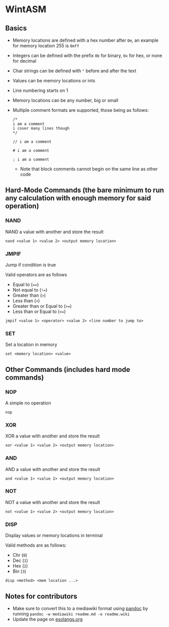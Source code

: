# WintASM

## Basics

- Memory locations are defined with a hex number after `0m`, an example for memory location 255 is `0mff`
- Integers can be defined with the prefix `0b` for binary, `0x` for hex, or none for decimal
- Char strings can be defined with `"` before and after the text
- Values can be memory locations or ints
- Line numbering starts on 1
- Memory locations can be any number, big or small
- Multiple comment formats are supported, those being as follows:

    ```text
    /*
    i am a comment
    i cover many lines though
    */
    
    // i am a comment
    
    # i am a comment

    ; i am a comment
    ```

  - Note that block comments cannot begin on the same line as other code

## Hard-Mode Commands (the bare minimum to run any calculation with enough memory for said operation)

### NAND

NAND a value with another and store the result

```arm
nand <value 1> <value 2> <output memory location>
```

### JMPIF

Jump if condition is true

Valid operators are as follows

- Equal to (`==`)
- Not equal to (`!=`)
- Greater than (`>`)
- Less than (`<`)
- Greater than or Equal to (`>=`)
- Less than or Equal to (`<=`)

```arm
jmpif <value 1> <operator> <value 2> <line number to jump to>
```

### SET

Set a location in memory

```arm
set <memory location> <value>
```

## Other Commands (includes hard mode commands)

### NOP

A simple no operation

```arm
nop
```

### XOR

XOR a value with another and store the result

```arm
xor <value 1> <value 2> <output memory location>
```

### AND

AND a value with another and store the result

```arm
and <value 1> <value 2> <output memory location>
```

### NOT

NOT a value with another and store the result

```arm
not <value 1> <value 2> <output memory location>
```

### DISP

Display values or memory locations in terminal

Valid methods are as follows:

- Chr (`0`)
- Dec (`1`)
- Hex (`2`)
- Bin (`3`)

```arm
disp <method> <mem location ...>
```

## Notes for contributors

- Make sure to convert this to a mediawiki format using [pandoc](https://github.com/jgm/pandoc/releases/) by running `pandoc -w mediawiki readme.md -o readme.wiki`
- Update the page on [esolangs.org](https://esolangs.org/wiki/Main_Page)
